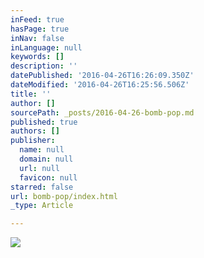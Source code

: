 ```yaml
---
inFeed: true
hasPage: true
inNav: false
inLanguage: null
keywords: []
description: ''
datePublished: '2016-04-26T16:26:09.350Z'
dateModified: '2016-04-26T16:25:56.506Z'
title: ''
author: []
sourcePath: _posts/2016-04-26-bomb-pop.md
published: true
authors: []
publisher:
  name: null
  domain: null
  url: null
  favicon: null
starred: false
url: bomb-pop/index.html
_type: Article

---
```

![](https://the-grid-user-content.s3-us-west-2.amazonaws.com/2c4c0a90-e0bf-4d66-aae8-bf909ec17b35.jpg)